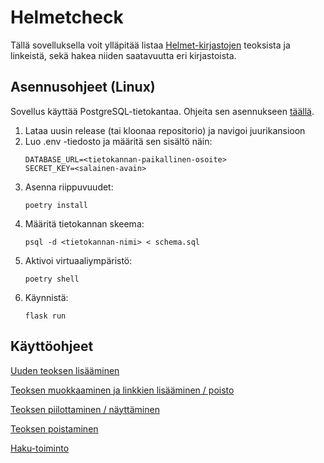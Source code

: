 # Helmetcheck

Tällä sovelluksella voit ylläpitää listaa [Helmet-kirjastojen](https://www.helmet.fi/fi-FI) teoksista ja linkeistä, sekä hakea niiden saatavuutta eri kirjastoista.

## Asennusohjeet (Linux)

Sovellus käyttää PostgreSQL-tietokantaa. Ohjeita sen asennukseen [täällä](https://www.postgresql.org/download/).
1. Lataa uusin release (tai kloonaa repositorio) ja navigoi juurikansioon
2. Luo .env -tiedosto ja määritä sen sisältö näin:
   ```
   DATABASE_URL=<tietokannan-paikallinen-osoite>
   SECRET_KEY=<salainen-avain>
   ```
3. Asenna riippuvuudet:
   ```
   poetry install
   ```
4. Määritä tietokannan skeema:
   ```
   psql -d <tietokannan-nimi> < schema.sql
   ```
5. Aktivoi virtuaaliympäristö:
   ```
   poetry shell
   ```
6. Käynnistä:
   ```
   flask run
   ```

## Käyttöohjeet

[Uuden teoksen lisääminen](https://github.com/mizhonka/helmetcheck/blob/main/documentation/manual_new.md)

[Teoksen muokkaaminen ja linkkien lisääminen / poisto](https://github.com/mizhonka/helmetcheck/blob/main/documentation/manual_edit.md)

[Teoksen piilottaminen / näyttäminen](https://github.com/mizhonka/helmetcheck/blob/main/documentation/manual_hiding.md)

[Teoksen poistaminen](https://github.com/mizhonka/helmetcheck/blob/main/documentation/manual_delete.md)

[Haku-toiminto](https://github.com/mizhonka/helmetcheck/blob/main/documentation/manual_search.md)
